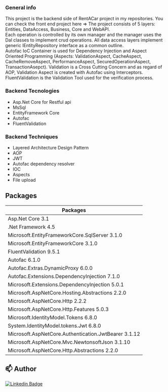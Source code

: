### General info
This project is the backend side of RentACar project in my repositories. You can check the front end project here =>
The project consists of 5 layers: Entities, DataAccess, Business, Core and WebAPI.  
Each operation is controlled by its own manager and the manager uses the Dal classes to implement crud operations. All data access layers implement generic IEntityRepository interface as a common outline.  
Autofac IoC Container is used for Dependency Injection and Aspect Oriented Programming (Aspects: ValidationAspect, CacheAspect, CacheRemoveAspect, PerformanceAspect, SecuredOperationAspect, TransactionAsepct). 
Validation is a Cross Cutting Concern and as regard of AOP, Validation Aspect is created with Autofac using Interceptors. 
FluentValidation is the Validation Tool used for the verification process.

### Backend Tecnologies
- Asp.Net Core for Restful api
- MsSql
- EntityFramework Core
- Autofac
- FluentValidation

### Backend Techniques
- Layered Architecture Design Pattern
- AOP
- JWT
- Autofac dependency resolver
- IOC
- Aspects
- File upload

## Packages
| Packages |
| ------------- |
| Asp.Net Core 3.1 | 
| .Net Framework 4.5 |
| Microsoft.EntityFrameworkCore.SqlServer 3.1.0 |
| Microsoft.EntityFrameworkCore 3.1.0 |
| FluentValidation 9.5.1 |
| Autofac 6.1.0 | 
| Autofac.Extras.DynamicProxy 6.0.0 | 
| Autofac.Extensions.DependencyInjection 7.1.0 | 
| Microsoft.Extensions.DependencyInjection 5.0.1 | 
| Microsoft.AspNetCore.Hosting.Abstractions 2.2.0| 
| Microsoft.AspNetCore.Http 2.2.2 | 
| Microsoft.AspNetCore.Http.Features 5.0.3 | 
| Microsoft.IdentityModel.Tokens 6.8.0 | 
| System.IdentityModel.tokens.Jwt 6.8.0 | 
| Microsoft.AspNetCore.Authentication.JwtBearer 3.1.12 | 
| Microsoft.AspNetCore.Mvc.NewtonsoftJson 3.1.10| 
| Microsoft.AspNetCore.Http.Abstractions 2.2.0 | 

## 📫 Author

[![Linkedin Badge](https://img.shields.io/badge/fatihsahin-follow%20on%20linkedin-blue?style=for-the-badge&logo=linkedin)](https://www.linkedin.com/in/fatihsahin3/)
